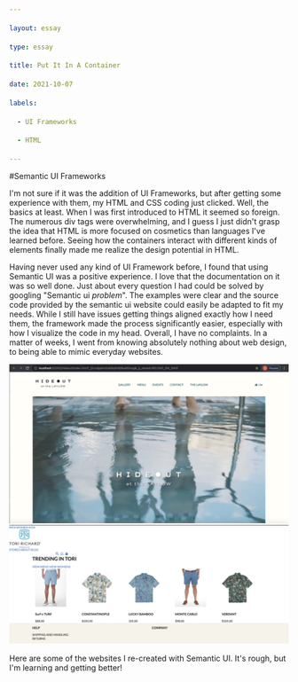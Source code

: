 ```yaml
---

layout: essay

type: essay

title: Put It In A Container

date: 2021-10-07

labels:

  - UI Frameworks

  - HTML

---
```

 
#Semantic UI Frameworks

I'm not sure if it was the addition of UI Frameworks, but after getting some experience with them, my HTML and CSS coding just clicked. Well, the basics at least.  When I was first introduced to HTML it seemed so foreign.  The numerous div tags were overwhelming, and I guess I just didn't grasp the idea that HTML is more focused on cosmetics than languages I've learned before.  Seeing how the containers interact with different kinds of elements finally made me realize the design potential in HTML.

Having never used any kind of UI Framework before, I found that using Semantic UI was a positive experience. I love that the documentation on it was so well done.  Just about every question I had could be solved by googling "Semantic ui *problem*".  The examples were clear and the source code provided by the semantic ui website could easily be adapted to fit my needs.  While I still have issues getting things aligned exactly how I need them, the framework made the process significantly easier, especially with how I visualize the code in my head.  Overall, I have no complaints.  In a matter of weeks, I went from knowing absolutely nothing about web design, to being able to mimic everyday websites.

<img class="ui center image" src="/images/laylow-example.png">
<img class="ui center image" src="/images/tori-richard.png">

Here are some of the websites I re-created with Semantic UI.  It's rough, but I'm learning and getting better!


